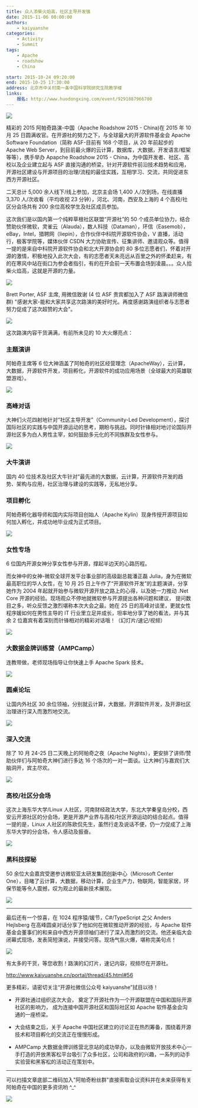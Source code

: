 ```yaml
---
title: 众人添柴火焰高，社区主导开发强
date: 2015-11-06 00:00:00
authors:
    - kaiyuanshe
categories:
    - Activity
    - Summit
tags:
    - Apache
    - roadshow
    - China

start: 2015-10-24 09:20:00
end: 2015-10-25 17:30:00
address: 北京市中关村南一条中国科学院研究生院教学楼
links:
    报名: http://www.huodongxing.com/event/9291887966700
---
```


![](Apache-roadshow-2015-China/1toybcu6s55.webp)

精彩的 2015 阿帕奇路演-中国（Apache Roadshow 2015 - China)在 2015 年 10 月 25 日圆满收官。在开源社的努力之下，与全球最大的开源软件基金会 Apache Software Foundation（简称 ASF-目前有 168 个项目，从 20 年前起步的 Apache Web Server，到目前最火爆的云计算，数据库，大数据，开发语言/框架等等），携手举办 Apapche Roadshow 2015 - China，为中国开发者、社区、高校以及企业建立起与 ASF 直接沟通的桥梁，针对开源软件前沿技术趋势和应用，开源社区建设与开源项目的治理/流程的最佳实践，互相学习、交流，共同促进东西方开源社区。

<!-- more -->

二天总计 5,000 余人线下/线上参加，北京主会场 1,400 人/次到场，在线直播 3,370 人/次收看（平均收视 23 分钟），河北、河南，西安及上海的 4 个高校/社区分会场共有 200 余位高校学生及社区成员参加。

这次我们是以国内第一个纯粹草根社区联盟“开源社”的 50 个成员单位协力，结合赞助伙伴微软，灵雀云（Alauda），数人科技（Dataman），环信（Easemob），eBay，Intel，猎聘网（liepin），合作伙伴中科院开源软件协会，V 直播，活动行，极客学院等，媒体伙伴 CSDN 大力协助宣传、征集讲师、邀请观众等。值得一提的是来自中科院开源软件协会和北大开源协会的 80 多位志愿者们，怀着对开源的激情，积极地投入此次大会，有的志愿者天未亮远从百里之外的怀柔赶来，有的在寒风中站在街口为参会者指引，有的在开会前一天布置会场到凌晨。。。众人拾柴火焰高，这就是开源的力量。

![](Apache-roadshow-2015-China/8m196ljssek.webp)

Brett Porter, ASF 主席, 用微信致谢 (4 位 ASF 贵宾都加入了 ASF 路演讲师微信群) "感谢大家-能和大家共享这次路演的美好时光。再度感谢路演组织者与志愿者努力促成了这次超赞的大会"。

![](Apache-roadshow-2015-China/32nvvq3t57m.webp)

这次路演内容干货满满，有前所未见的 10 大火爆亮点：

### 主题演讲

阿帕奇主席等 6 位大神涵盖了阿帕奇的社区经营理念（ApacheWay），云计算，大数据，开源软件开发，项目孵化，开源软件的成功应用场景（全球最大的英雄联盟游戏）。

![](Apache-roadshow-2015-China/qfgb13ooyp.webp)

### 高峰对话

大神们火花四射地针对“社区主导开发”（Community-Led Development），探讨国际社区的实践与中国开源运动的思考，期盼与挑战。同时针锋相对地讨论国际开源社区多为白人男性主宰，如何鼓励多元化的不同族群及女性参与。

![](Apache-roadshow-2015-China/22ksdaqtx3p.webp)

### 大牛演讲

国内 40 位技术及社区大牛针对“最先进的大数据，云计算，开源软件开发的趋势、架构与应用，社区治理与建设的实践等，无私地分享。

### 项目孵化

阿帕奇孵化器导师和国内实际项目创始人（Apache Kylin）现身传授开源项目如何加入孵化，并成功地毕业成为正式项目。

![](Apache-roadshow-2015-China/34hiwfroy3o.webp)

### 女性专场

6 位国内开源女神分享女性参与开源，撑起半边天的心路历程。

而女神中的女神-微软全球开发平台事业部的高级副总裁潘正磊 Julia，身为在微软最高职位的华人女性，在 10 月 25 日上午作了“开源软件开发”的主题演讲，分享她作为 2004 年起就开始参与微软开源开放之路上的心得，以及她一力推动 .Net Core 开源的经验。现场观众不停地就微软参与开源提出各种问题和建议， 提问数目之多，听众反馈之激烈堪称本次大会之最。她在 25 日的高峰对谈里，更就女性程序媛如何在男性主导的 IT 行业里立足并成长，坦率地分享了她的看法，并与其余 2 位嘉宾有着深刻而针锋相对的精彩对话哦！（幻灯片/速记/视频）

![](Apache-roadshow-2015-China/2ssxqztvchm.png)

### 大数据金牌训练营（AMPCamp）

连教带做，老师现场指导让你快速上手 Apache Spark 技术。

![](Apache-roadshow-2015-China/20yxu0g8u0u.png)

### 圆桌论坛

让国内外社区 30 余位领袖，分别就云计算，大数据，开源软件开发，及开源社区治理进行深入而激烈地交流。

![](Apache-roadshow-2015-China/1nfad0n7oxy.webp)

### 深入交流

除了 10 月 24-25 日二天晚上的阿帕奇之夜（Apache Nights），更安排了讲师/赞助伙伴们与阿帕奇大神们进行多达 16 个场次的一对一面谈。让大神们与嘉宾们大脑洞开，宾主尽欢。

![](Apache-roadshow-2015-China/1v2zd6dzegf.webp)

### 高校/社区分会场

这次上海东华大学/Linux 人社区，河南财经政法大学，东北大学秦皇岛分校，西安云开源社区的分会场，更是开源产业界与高校/社区开源运动的结合起点。值得一提的是，Linux 人社区的陈欧侃先生，虽然行走及说话不便，仍一力促成了上海东华大学的分会场，令人感动及振奋。

![](Apache-roadshow-2015-China/1vhpxsukjmq.png)

### 黑科技探秘

50 余位大会嘉宾受邀参访微软亚太研发集团创新中心（Microsoft Center One），目睹了云计算，大数据，移动计算，企业生产力，物联网，智能家居，环保节能等令人震撼，叹为观止的最新技术展现。

![](Apache-roadshow-2015-China/23p9p2f1ftt.png)

---

最后还有一个惊喜，在 1024 程序猿/媛节，C#/TypeScript 之父 Anders Hejlsberg 在高峰圆桌对话分享了他如何在微软推动开源的经验，与 Apache 软件基金会董事们的和来自中西方开源领袖们进行了深入而激烈的交流。他还亲临大会闭幕式现场，发表简短演说，并接受问答。现场气氛火爆，堪称完美句点！

![](Apache-roadshow-2015-China/3vo6e6ygvbk.webp)

有太多的干货，等您收割！路演的幻灯片，速记内容，视频尽在开源社。

http://www.kaiyuanshe.cn/portal/thread/45.html#56

更多精彩，请密切关注“开源社微信公众号 kaiyuanshe”拭目以待！

-   开源社通过组织这次大会， 奠定了开源社作为一个开源联盟在中国和国际开源社区的影响力， 成为连接中国开源社区和国际社区如 Apache 软件基金会沟通的一座桥梁。

-   大会结束之后，关于 Apache 中国社区建立的讨论正在热烈筹备，围绕着开源技术和项目孵化的交流正在慢慢形成。

-   AMPCamp 大数据金牌训练营北京站的成功举办，以及由微软开放技术中心一手打造的开放黑客松平台吸引了众多社区，公司和政府的兴趣，一系列的动手实验营和黑客松的活动正在策划中。

---

可以扫描文章底部二维码加入"阿帕奇粉丝群"直接索取会议资料并在未来获得有关阿帕奇在中国的更多资讯哟 ^\_^

![](Apache-roadshow-2015-China/2elojrxevfp.jpeg)
